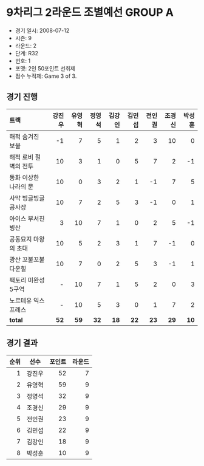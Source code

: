 # 9차리그 2라운드 조별예선 GROUP A

- 경기 일시: 2008-07-12
- 시즌: 9
- 라운드: 2
- 단계: R32
- 번호: 1
- 포맷: 2인 50포인트 선취제
- 점수 누적제: Game 3 of 3.





## 경기 진행

| 트랙 | 강진우 | 유영혁 | 정영석 | 김강인 | 김민섭 | 전인권 | 조경신 | 박성훈 |
|:---|---:|---:|---:|---:|---:|---:|---:|---:|
| 해적 숨겨진 보물 | -1 | 7 | 5 | 1 | 2 | 3 | 10 | 0 |
| 해적 로비 절벽의 전투 | 10 | 3 | 1 | 0 | 5 | 7 | 2 | -1 |
| 동화 이상한 나라의 문 | 10 | 0 | 3 | 2 | 1 | -1 | 7 | 5 |
| 사막 빙글빙글 공사장 | 10 | 7 | 2 | 5 | 3 | -1 | 0 | 1 |
| 아이스 부서진 빙산 | 3 | 10 | 7 | 1 | 0 | 2 | 5 | -1 |
| 공동묘지 마왕의 초대 | 10 | 5 | 2 | 3 | 1 | 7 | -1 | 0 |
| 광산 꼬불꼬불 다운힐 | 10 | 7 | 0 | 2 | 5 | 3 | -1 | 1 |
| 팩토리 미완성 5구역 | - | 10 | 7 | 1 | 5 | 2 | 0 | 3 |
| 노르테유 익스프레스 | - | 10 | 5 | 3 | 0 | 1 | 7 | 2 |
| __total__ | __52__ | __59__ | __32__ | __18__ | __22__ | __23__ | __29__ | __10__ |




## 경기 결과

| 순위 | 선수 | 포인트 | 라운드 |
|---:|:---:|---:|---:|
| 1 | 강진우 | 52 | 7 |
| 2 | 유영혁 | 59 | 9 |
| 3 | 정영석 | 32 | 9 |
| 4 | 조경신 | 29 | 9 |
| 5 | 전인권 | 23 | 9 |
| 6 | 김민섭 | 22 | 9 |
| 7 | 김강인 | 18 | 9 |
| 8 | 박성훈 | 10 | 9 |

